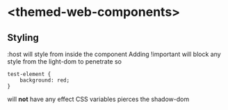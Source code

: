 # \<themed-web-components\>

## Styling
:host will style <test-element> from inside the component
Adding !important will block any style from the light-dom to penetrate so
```
test-element {
    background: red;
}
```
will **not** have any effect
CSS variables pierces the shadow-dom